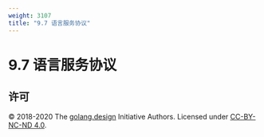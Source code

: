 ```yaml
---
weight: 3107
title: "9.7 语言服务协议"
---
```


# 9.7 语言服务协议

## 许可

&copy; 2018-2020 The [golang.design](https://golang.design) Initiative Authors. Licensed under [CC-BY-NC-ND 4.0](https://creativecommons.org/licenses/by-nc-nd/4.0/).